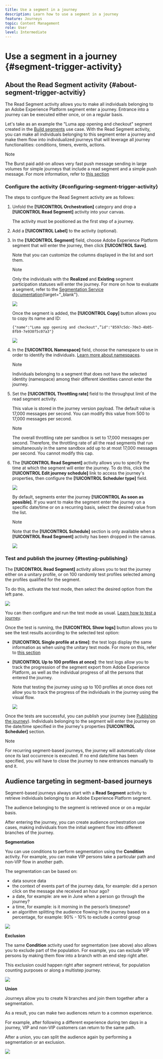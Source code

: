```yaml
---
title: Use a segment in a journey
description: Learn how to use a segment in a journey
feature: Journeys
topic: Content Management
role: User
level: Intermediate
---
```

# Use a segment in a journey {#segment-trigger-activity}

## About the Read Segment activity {#about-segment-trigger-actvitiy}

The Read Segment activity allows you to make all individuals belonging to an Adobe Experience Platform segment enter a journey. Entrance into a journey can be executed either once, or on a regular basis.

Let's take as an example the "Luma app opening and checkout" segment created in the [Build segments](../segment/about-segments.md) use case. With the Read Segment activity, you can make all individuals belonging to this segment enter a journey and make them flow into individualized journeys that will leverage all journey functionalities: conditions, timers, events, actions.

>[!NOTE]
>
>The Burst paid add-on allows very fast push message sending in large volumes for simple journeys that include a read segment and a simple push message. For more information, refer to [this section](../building-journeys/journey-gs.md#burst)

### Configure the activity {#configuring-segment-trigger-activity}

The steps to configure the Read Segment activity are as follows:

1. Unfold the **[!UICONTROL Orchestration]** category and drop a **[!UICONTROL Read Segment]** activity into your canvas.

    The activity must be positioned as the first step of a journey.

1. Add a **[!UICONTROL Label]** to the activity (optional).

1. In the **[!UICONTROL Segment]** field, choose Adobe Experience Platform segment that will enter the journey, then click **[!UICONTROL Save]**.

    Note that you can customize the columns displayed in the list and sort them.

    >[!NOTE]
    >
    >Only the individuals with the **Realized** and **Existing** segment participation statuses will enter the journey. For more on how to evaluate a segment, refer to the [Segmentation Service documentation](https://experienceleague.adobe.com/docs/experience-platform/segmentation/tutorials/evaluate-a-segment.html?lang=en#interpret-segment-results){target="_blank"}. 

    ![](../assets/read-segment-selection.png)

   Once the segment is added, the **[!UICONTROL Copy]** button allows you to copy its name and ID:

   `{"name":"Luma app opening and checkout",”id":"8597c5dc-70e3-4b05-8fb9-7e938f5c07a3"}`

   ![](../assets/read-segment-copy.png)

1. In the **[!UICONTROL Namespace]** field, choose the namespace to use in order to identify the individuals. [Learn more about namespaces](../event/about-creating.md#select-the-namespace).

    >[!NOTE]
    >
    >Individuals belonging to a segment that does not have the selected identity (namespace) among their different identities cannot enter the journey.

1. Set the **[!UICONTROL Throttling rate]** field to the throughput limit of the read segment activity.

    This value is stored in the journey version payload. The default value is 17,000 messages per second. You can modify this value from 500 to 17,000 messages per second.

    >[!NOTE]
    >
    >The overall throttling rate per sandbox is set to 17,000 messages per second. Therefore, the throttling rate of all the read segments that run simultaneously in the same sandbox add up to at most 17,000 messages per second. You cannot modify this cap.

1. The **[!UICONTROL Read Segment]** activity allows you to specify the time at which the segment will enter the journey. To do this, click the **[!UICONTROL Edit journey schedule]** link to access the journey's properties, then configure the **[!UICONTROL Scheduler type]** field.

    ![](../assets/read-segment-schedule.png)

    By default, segments enter the journey **[!UICONTROL As soon as possible]**. If you want to make the segment enter the journey on a specific date/time or on a recurring basis, select the desired value from the list.

    >[!NOTE]
    >
    >Note that the **[!UICONTROL Schedule]** section is only available when a **[!UICONTROL Read Segment]** activity has been dropped in the canvas.

    ![](../assets/read-segment-schedule-list.png)

### Test and publish the journey {#testing-publishing}

The **[!UICONTROL Read Segment]** activity allows you to test the journey either on a unitary profile, or on 100 randomly test profiles selected among the profiles qualified for the segment.

To do this, activate the test mode, then select the desired option from the left pane.

![](../assets/read-segment-test-mode.png)

You can then configure and run the test mode as usual. [Learn how to test a journey](testing-the-journey.md).

Once the test is running, the **[!UICONTROL Show logs]** button allows you to see the test results according to the selected test option:

* **[!UICONTROL Single profile at a time]**: the test logs display the same information as when using the unitary test mode. For more on this, refer to [this section](testing-the-journey.md#viewing_logs)

* **[!UICONTROL Up to 100 profiles at once]**: the test logs allow you to track the progression of the segment export from Adobe Experience Platform, as well as the individual progress of all the persons that entered the journey.

    Note that testing the journey using up to 100 profiles at once does not allow you to track the progress of the individuals in the journey using the visual flow.

    ![](../assets/read-segment-log.png)

Once the tests are successful, you can publish your journey (see [Publishing the journey](publishing-the-journey.md)). Individuals belonging to the segment will enter the journey on the date/time specified in the journey's properties **[!UICONTROL Scheduler]** section.

>[!NOTE]
>
>For recurring segment-based journeys, the journey will automatically close once its last occurrence is executed. If no end date/time has been specified, you will have to close the journey to new entrances manually to end it.


## Audience targeting in segment-based journeys

Segment-based journeys always start with a **Read Segment** activity to retrieve individuals belonging to an Adobe Experience Platform segment.

The audience belonging to the segment is retrieved once or on a regular basis.

After entering the journey, you can create audience orchestration use cases, making individuals from the initial segment flow into different branches of the journey. 

**Segmentation**

You can use conditions to perform segmentation using the **Condition** activity. For example, you can make VIP persons take a particular path and non-VIP flow in another path.

The segmentation can be based on:

* data source data
* the context of events part of the journey data, for example: did a person click on the message she received an hour ago?
* a date, for example: are we in June when a person go through the journey?
* a time, for example: is it morning in the person’s timezone?
* an algorithm splitting the audience flowing in the journey based on a percentage, for example: 90% - 10% to exclude a control group

![](../assets/read-segment-audience1.png)

**Exclusion**

The same **Condition** activity used for segmentation (see above) also allows you to exclude part of the population. For example, you can exclude VIP persons by making them flow into a branch with an end step right after.

This exclusion could happen right after segment retrieval, for population counting purposes or along a multistep journey.

![](../assets/read-segment-audience2.png)

**Union**

Journeys allow you to create N branches and join them together after a segmentation.

As a result, you can make two audiences return to a common experience.

For example, after following a different experience during ten days in a journey, VIP and non-VIP customers can return to the same path.

After a union, you can split the audience again by performing a segmentation or an exclusion.

![](../assets/read-segment-audience3.png)
